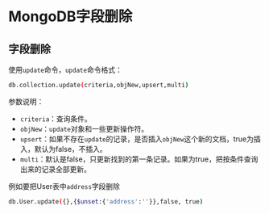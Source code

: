 ﻿# MongoDB字段删除

## 字段删除
使用`update`命令，`update`命令格式：

```bash
db.collection.update(criteria,objNew,upsert,multi)
```

参数说明：

- `criteria`：查询条件。
- `objNew`：`update`对象和一些更新操作符。
- `upsert`：如果不存在`update`的记录，是否插入`objNew`这个新的文档，true为插入，默认为false，不插入。
- `multi`：默认是false，只更新找到的第一条记录。如果为true，把按条件查询出来的记录全部更新。

例如要把User表中`address`字段删除

```bash
db.User.update({},{$unset:{'address':''}},false, true)
```



